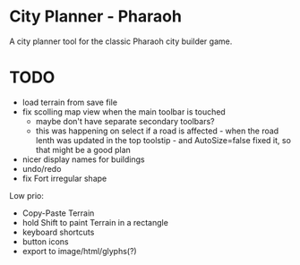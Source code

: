 # City Planner - Pharaoh

A city planner tool for the classic Pharaoh city builder game.

# TODO

- load terrain from save file
- fix scolling map view when the main toolbar is touched
    - maybe don't have separate secondary toolbars?
    - this was happening on select if a road is affected - when the road lenth was updated in the top toolstip - and AutoSize=false fixed it,
    so that might be a good plan
- nicer display names for buildings
- undo/redo
- fix Fort irregular shape

Low prio:

- Copy-Paste Terrain
- hold Shift to paint Terrain in a rectangle
- keyboard shortcuts
- button icons
- export to image/html/glyphs(?)
